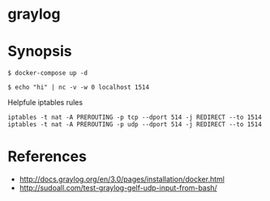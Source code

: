 # graylog

# Synopsis

```console
$ docker-compose up -d

$ echo "hi" | nc -v -w 0 localhost 1514
```

Helpfule iptables rules

```console
iptables -t nat -A PREROUTING -p tcp --dport 514 -j REDIRECT --to 1514
iptables -t nat -A PREROUTING -p udp --dport 514 -j REDIRECT --to 1514
```

# References

* http://docs.graylog.org/en/3.0/pages/installation/docker.html
* http://sudoall.com/test-graylog-gelf-udp-input-from-bash/
